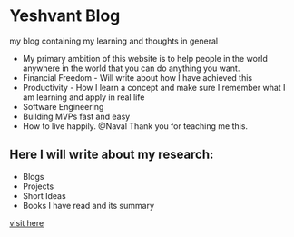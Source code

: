 # Yeshvant Blog
my blog containing my learning and thoughts in general

- My primary ambition of this website is to help people in the world anywhere in the world that you can do anything you want.
- Financial Freedom - Will write about how I have achieved this
- Productivity - How I learn a concept and make sure I remember what I am learning and apply in real life
- Software Engineering
- Building MVPs fast and easy
- How to live happily. @Naval Thank you for teaching me this.

## Here I will write about my research:
- Blogs
- Projects
- Short Ideas
- Books I have read and its summary

[visit here](https://yeshvantbhavnasi.info)
